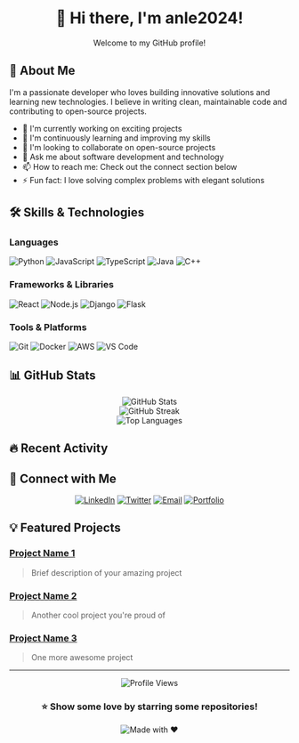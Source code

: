 <div align="center">
  <h1>👋 Hi there, I'm anle2024!</h1>
  <p>Welcome to my GitHub profile!</p>
</div>

## 🚀 About Me

I'm a passionate developer who loves building innovative solutions and learning new technologies. I believe in writing clean, maintainable code and contributing to open-source projects.

- 🔭 I'm currently working on exciting projects
- 🌱 I'm continuously learning and improving my skills
- 👯 I'm looking to collaborate on open-source projects
- 💬 Ask me about software development and technology
- 📫 How to reach me: Check out the connect section below
- ⚡ Fun fact: I love solving complex problems with elegant solutions

## 🛠️ Skills & Technologies

### Languages
![Python](https://img.shields.io/badge/-Python-3776AB?style=flat-square&logo=python&logoColor=white)
![JavaScript](https://img.shields.io/badge/-JavaScript-F7DF1E?style=flat-square&logo=javascript&logoColor=black)
![TypeScript](https://img.shields.io/badge/-TypeScript-3178C6?style=flat-square&logo=typescript&logoColor=white)
![Java](https://img.shields.io/badge/-Java-007396?style=flat-square&logo=java&logoColor=white)
![C++](https://img.shields.io/badge/-C++-00599C?style=flat-square&logo=c%2B%2B&logoColor=white)

### Frameworks & Libraries
![React](https://img.shields.io/badge/-React-61DAFB?style=flat-square&logo=react&logoColor=black)
![Node.js](https://img.shields.io/badge/-Node.js-339933?style=flat-square&logo=node.js&logoColor=white)
![Django](https://img.shields.io/badge/-Django-092E20?style=flat-square&logo=django&logoColor=white)
![Flask](https://img.shields.io/badge/-Flask-000000?style=flat-square&logo=flask&logoColor=white)

### Tools & Platforms
![Git](https://img.shields.io/badge/-Git-F05032?style=flat-square&logo=git&logoColor=white)
![Docker](https://img.shields.io/badge/-Docker-2496ED?style=flat-square&logo=docker&logoColor=white)
![AWS](https://img.shields.io/badge/-AWS-232F3E?style=flat-square&logo=amazon-aws&logoColor=white)
![VS Code](https://img.shields.io/badge/-VS%20Code-007ACC?style=flat-square&logo=visual-studio-code&logoColor=white)

## 📊 GitHub Stats

<div align="center">
  <img src="https://github-readme-stats.vercel.app/api?username=anle2024&show_icons=true&theme=radical&hide_border=true" alt="GitHub Stats" />
</div>

<div align="center">
  <img src="https://github-readme-streak-stats.herokuapp.com/?user=anle2024&theme=radical&hide_border=true" alt="GitHub Streak" />
</div>

<div align="center">
  <img src="https://github-readme-stats.vercel.app/api/top-langs/?username=anle2024&layout=compact&theme=radical&hide_border=true" alt="Top Languages" />
</div>

## 🔥 Recent Activity

<!--START_SECTION:activity-->
<!--END_SECTION:activity-->

## 🤝 Connect with Me

<div align="center">
  
[![LinkedIn](https://img.shields.io/badge/-LinkedIn-0A66C2?style=for-the-badge&logo=linkedin&logoColor=white)](https://linkedin.com/in/yourprofile)
[![Twitter](https://img.shields.io/badge/-Twitter-1DA1F2?style=for-the-badge&logo=twitter&logoColor=white)](https://twitter.com/yourhandle)
[![Email](https://img.shields.io/badge/-Email-D14836?style=for-the-badge&logo=gmail&logoColor=white)](mailto:your.email@example.com)
[![Portfolio](https://img.shields.io/badge/-Portfolio-000000?style=for-the-badge&logo=vercel&logoColor=white)](https://yourportfolio.com)

</div>

## 💡 Featured Projects

### [Project Name 1](https://github.com/anle2024/project1)
> Brief description of your amazing project

### [Project Name 2](https://github.com/anle2024/project2)
> Another cool project you're proud of

### [Project Name 3](https://github.com/anle2024/project3)
> One more awesome project

---

<div align="center">
  <img src="https://komarev.com/ghpvc/?username=anle2024&color=blueviolet&style=flat-square" alt="Profile Views" />
  
  ### ⭐ Show some love by starring some repositories!
  
  ![Made with ❤️](https://img.shields.io/badge/Made%20with-❤️-red?style=for-the-badge)
</div>
